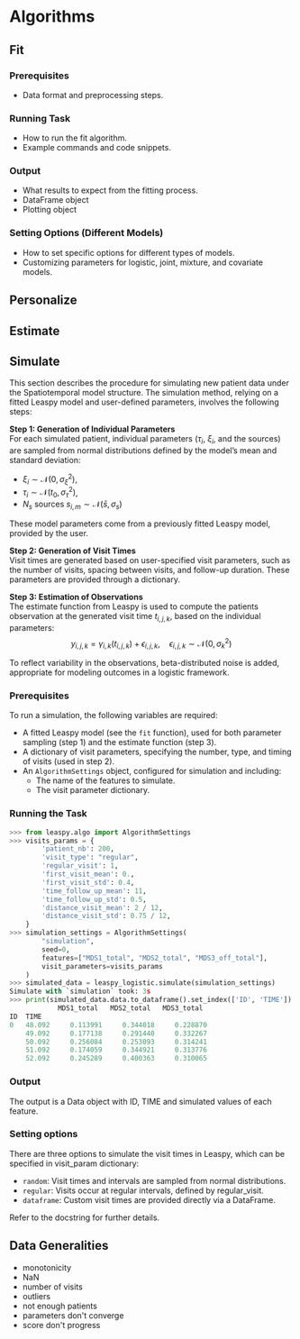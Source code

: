 # Algorithms

## Fit
### Prerequisites
   - Data format and preprocessing steps.
### Running Task
   - How to run the fit algorithm.
   - Example commands and code snippets.
### Output
   - What results to expect from the fitting process.
   - DataFrame object 
   - Plotting object 
### Setting Options (Different Models)
   - How to set specific options for different types of models.
   - Customizing parameters for logistic, joint, mixture, and covariate models.
## Personalize
## Estimate
## Simulate

This section describes the procedure for simulating new patient data under the Spatiotemporal model structure. The simulation method, relying on a fitted Leaspy model and user-defined parameters, involves the following steps:

**Step 1: Generation of Individual Parameters** <br>
For each simulated patient, individual parameters ($\tau_i$, $\xi_i$, and the sources) are sampled from normal distributions defined by the model’s mean and standard deviation:<br>
- $\xi_i \sim \mathcal{N}\left(0, \sigma^2_{\xi}\right)$,
- $\tau_i \sim \mathcal{N}\left(t_0, \sigma^2_{\tau}\right)$,
- $N_s \text{ sources } s_{i,m} \sim \mathcal{N}\left(\bar{s}, \sigma_s\right)$

These model parameters come from a previously fitted Leaspy model, provided by the user. 

**Step 2: Generation of Visit Times** <br>
Visit times are generated based on user-specified visit parameters, such as the number of visits, spacing between visits, and follow-up duration. These parameters are provided through a dictionary.

**Step 3: Estimation of Observations** <br>
The estimate function from Leaspy is used to compute the patients observation at the generated visit time $t_{i,j,k}$, based on the individual parameters:<br>
$$
y_{i,j,k} = \gamma_{i,k}(t_{i,j,k}) + \epsilon_{i,j,k}, \quad \epsilon_{i,j,k} \sim \mathcal{N}(0, \sigma^2_k)
$$

To reflect variability in the observations, beta-distributed noise is added, appropriate for modeling outcomes in a logistic framework.

### Prerequisites
To run a simulation, the following variables are required:
- A fitted Leaspy model (see the `fit` function), used for both parameter sampling (step 1) and the estimate function (step 3).
- A dictionary of visit parameters, specifying the number, type, and timing of visits (used in step 2).
- An `AlgorithmSettings` object, configured for simulation and including:
  - The name of the features to simulate.
  - The visit parameter dictionary.

### Running the Task

```python
>>> from leaspy.algo import AlgorithmSettings
>>> visits_params = {
        'patient_nb': 200,
        'visit_type': "regular",
        'regular_visit': 1,
        'first_visit_mean': 0.,
        'first_visit_std': 0.4,
        'time_follow_up_mean': 11,
        'time_follow_up_std': 0.5,
        'distance_visit_mean': 2 / 12,
        'distance_visit_std': 0.75 / 12,
    }
>>> simulation_settings = AlgorithmSettings(
        "simulation",
        seed=0,
        features=["MDS1_total", "MDS2_total", "MDS3_off_total"],
        visit_parameters=visits_params
    )
>>> simulated_data = leaspy_logistic.simulate(simulation_settings)
Simulate with `simulation` took: 3s
>>> print(simulated_data.data.to_dataframe().set_index(['ID', 'TIME']).head())
            MDS1_total   MDS2_total   MDS3_total
ID  TIME
0   48.092     0.113991     0.344018     0.228870
    49.092     0.177138     0.291440     0.332267
    50.092     0.256084     0.253093     0.314241
    51.092     0.174059     0.344921     0.313776
    52.092     0.245289     0.400363     0.310065


```

### Output

The output is a Data object with ID, TIME and simulated values of each feature. 

### Setting options

There are three options to simulate the visit times in Leaspy, which can be specified in visit_param dictionary: 
- `random`: Visit times and intervals are sampled from normal distributions.
- `regular`: Visits occur at regular intervals, defined by regular_visit. 
- `dataframe`: Custom visit times are provided directly via a DataFrame.

Refer to the docstring for further details.


## Data Generalities
- monotonicity
- NaN 
- number of visits 
- outliers
- not enough patients 
- parameters don't converge 
- score don't progress